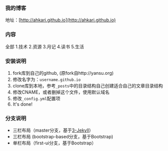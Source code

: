 ### 我的博客
地址：[http://ahkari.github.io](http://ahkari.github.io)

### 内容
全部
1.技术
2.资源
3.月记
4.读书
5.生活


### 安装说明

1. fork库到自己的github, (原fork自http://yansu.org)
2. 修改名字为：`username.github.io`
3. clone库到本地，参考`_posts`中的目录结构自己创建适合自己的文章目录结构
4. 修改CNAME，或者删掉这个文件，使用默认域名
5. 修改`_config.yml`配置项
6. It's done!

### 分支说明

- 三栏布局（master分支，基于[3-Jekyll](https://github.com/P233/3-Jekyll)）
- 三栏布局 (bootstrap-based分支，基于Bootstrap)
- 单栏布局（first-ui分支，基于Bootstrap）